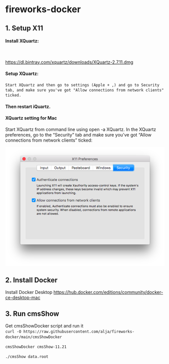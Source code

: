 # fireworks-docker

## 1. Setup X11

#### Install XQuartz: 
<br>

https://dl.bintray.com/xquartz/downloads/XQuartz-2.7.11.dmg

#### Setup XQuartz:
    Start XQuartz and then go to settings (Apple + ,) and go to Security tab, and make sure you've got "Allow connections from network clients" ticked.
#### Then restart iQuartz.

#### XQuartz setting for Mac

Start XQuartz from command line using open -a XQuartz. In the XQuartz preferences, go to the “Security” tab and make sure you’ve got “Allow connections from network clients” ticked:

![XQuartzPreferenceSetting](docs/xquartz_preferences.png)

## 2. Install Docker
Install Docker Desktop
https://hub.docker.com/editions/community/docker-ce-desktop-mac

## 3. Run cmsShow 
Get cmsShowDocker script and run it
<br>
`curl -O https://raw.githubusercontent.com/alja/fireworks-docker/main/cmsShowDocker`

`cmsShowDocker cmsShow-11.21`

`./cmsShow data.root`

